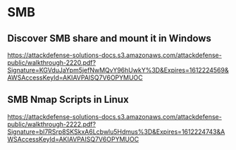 # SMB

## Discover SMB share and mount it in Windows 

https://attackdefense-solutions-docs.s3.amazonaws.com/attackdefense-public/walkthrough-2220.pdf?Signature=KGVduJaYpm5jefNwMQvY96hUwkY%3D&Expires=1612224569&AWSAccessKeyId=AKIAVPAISQ7V6OPYMUOC 


## SMB Nmap Scripts in Linux 

https://attackdefense-solutions-docs.s3.amazonaws.com/attackdefense-public/walkthrough-2222.pdf?Signature=bl7RSrp8SKSkxA6Lcbwlu5Hdmus%3D&Expires=1612224743&AWSAccessKeyId=AKIAVPAISQ7V6OPYMUOC 

